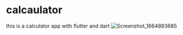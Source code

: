 # calcaulator

this is a calculator app with flutter and dart 
![Screenshot_1664893685](https://user-images.githubusercontent.com/93380935/193846437-01b02464-95f4-45b7-810b-373ee52b2c85.png)
